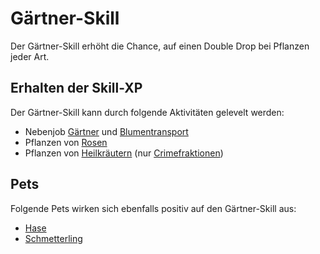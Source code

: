 # Gärtner-Skill 

Der Gärtner-Skill erhöht die Chance, auf einen Double Drop bei Pflanzen jeder Art.

## Erhalten der Skill-XP
Der Gärtner-Skill kann durch folgende Aktivitäten gelevelt werden:

* Nebenjob [Gärtner](../../pages/nebenjobs/gärtner.md) und [Blumentransport](../../pages/nebenjobs/blumentransport.md)
* Pflanzen von [Rosen](../../pages/pflanzen/rosen.md)
* Pflanzen von [Heilkräutern](../../pages/pflanzen/heilkraut.md) (nur [Crimefraktionen](../../pages/fraktionen/allgemein.md))

## Pets
Folgende Pets wirken sich ebenfalls positiv auf den Gärtner-Skill aus:

* [Hase](../../pages/pets/hase.md)
* [Schmetterling](../../pages/pets/schmetterling.md)

